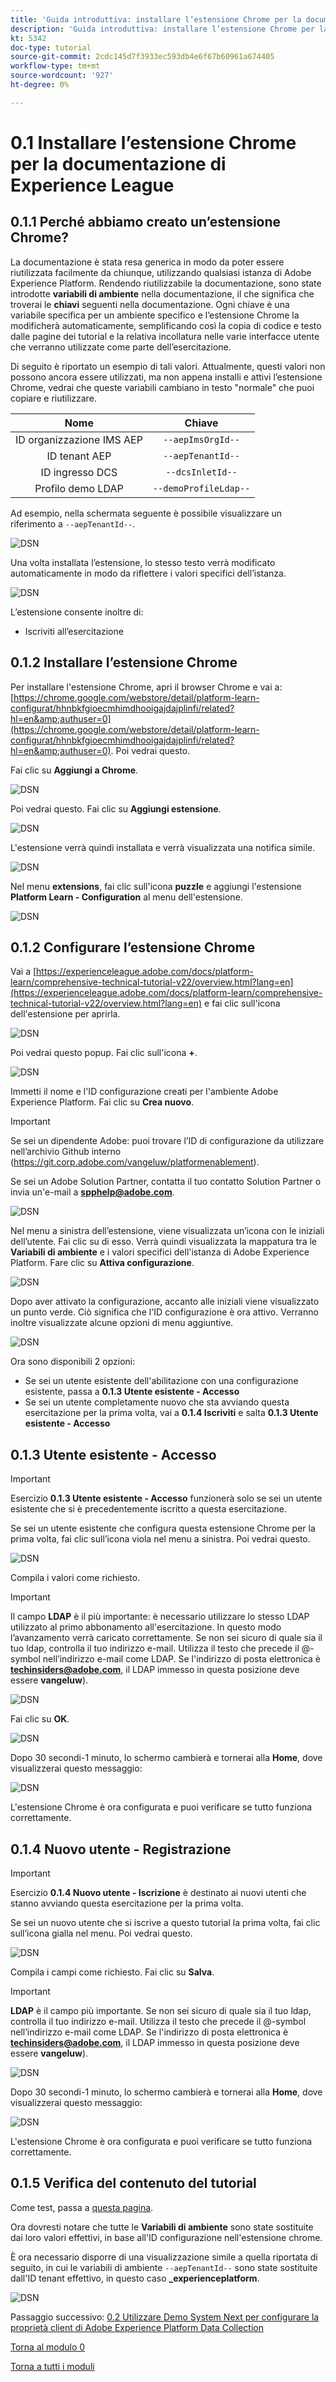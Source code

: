 ```yaml
---
title: 'Guida introduttiva: installare l’estensione Chrome per la documentazione di Experience League'
description: 'Guida introduttiva: installare l’estensione Chrome per la documentazione di Experience League'
kt: 5342
doc-type: tutorial
source-git-commit: 2cdc145d7f3933ec593db4e6f67b60961a674405
workflow-type: tm+mt
source-wordcount: '927'
ht-degree: 0%

---
```


# 0.1 Installare l’estensione Chrome per la documentazione di Experience League

## 0.1.1 Perché abbiamo creato un’estensione Chrome?

La documentazione è stata resa generica in modo da poter essere riutilizzata facilmente da chiunque, utilizzando qualsiasi istanza di Adobe Experience Platform.
Rendendo riutilizzabile la documentazione, sono state introdotte **variabili di ambiente** nella documentazione, il che significa che troverai le **chiavi** seguenti nella documentazione. Ogni chiave è una variabile specifica per un ambiente specifico e l’estensione Chrome la modificherà automaticamente, semplificando così la copia di codice e testo dalle pagine dei tutorial e la relativa incollatura nelle varie interfacce utente che verranno utilizzate come parte dell’esercitazione.

Di seguito è riportato un esempio di tali valori. Attualmente, questi valori non possono ancora essere utilizzati, ma non appena installi e attivi l’estensione Chrome, vedrai che queste variabili cambiano in testo &quot;normale&quot; che puoi copiare e riutilizzare.

| Nome | Chiave |
|:-------------:| :---------------:|
| ID organizzazione IMS AEP | `--aepImsOrgId--` |
| ID tenant AEP | `--aepTenantId--` |
| ID ingresso DCS | `--dcsInletId--` |
| Profilo demo LDAP | `--demoProfileLdap--` |

Ad esempio, nella schermata seguente è possibile visualizzare un riferimento a `--aepTenantId--`.

![DSN](./images/mod7before.png)

Una volta installata l’estensione, lo stesso testo verrà modificato automaticamente in modo da riflettere i valori specifici dell’istanza.

![DSN](./images/mod7.png)

L’estensione consente inoltre di:

- Iscriviti all’esercitazione

## 0.1.2 Installare l’estensione Chrome

Per installare l&#39;estensione Chrome, apri il browser Chrome e vai a: [https://chrome.google.com/webstore/detail/platform-learn-configurat/hhnbkfgioecmhimdhooigajdajplinfi/related?hl=en&amp;authuser=0](https://chrome.google.com/webstore/detail/platform-learn-configurat/hhnbkfgioecmhimdhooigajdajplinfi/related?hl=en&amp;authuser=0). Poi vedrai questo.

Fai clic su **Aggiungi a Chrome**.

![DSN](./images/c2.png)

Poi vedrai questo. Fai clic su **Aggiungi estensione**.

![DSN](./images/c3.png)

L&#39;estensione verrà quindi installata e verrà visualizzata una notifica simile.

![DSN](./images/c4.png)

Nel menu **extensions**, fai clic sull&#39;icona **puzzle** e aggiungi l&#39;estensione **Platform Learn - Configuration** al menu dell&#39;estensione.

![DSN](./images/c6.png)

## 0.1.2 Configurare l’estensione Chrome

Vai a [https://experienceleague.adobe.com/docs/platform-learn/comprehensive-technical-tutorial-v22/overview.html?lang=en](https://experienceleague.adobe.com/docs/platform-learn/comprehensive-technical-tutorial-v22/overview.html?lang=en) e fai clic sull&#39;icona dell&#39;estensione per aprirla.

![DSN](./images/tuthome.png)

Poi vedrai questo popup. Fai clic sull&#39;icona **+**.

![DSN](./images/c7.png)

Immetti il nome e l&#39;ID configurazione creati per l&#39;ambiente Adobe Experience Platform. Fai clic su **Crea nuovo**.

>[!IMPORTANT]
>
>Se sei un dipendente Adobe: puoi trovare l’ID di configurazione da utilizzare nell’archivio Github interno (https://git.corp.adobe.com/vangeluw/platformenablement).
>
>Se sei un Adobe Solution Partner, contatta il tuo contatto Solution Partner o invia un&#39;e-mail a **spphelp@adobe.com**.

![DSN](./images/c8.png)

Nel menu a sinistra dell’estensione, viene visualizzata un’icona con le iniziali dell’utente. Fai clic su di esso. Verrà quindi visualizzata la mappatura tra le **Variabili di ambiente** e i valori specifici dell&#39;istanza di Adobe Experience Platform. Fare clic su **Attiva configurazione**.

![DSN](./images/c9.png)

Dopo aver attivato la configurazione, accanto alle iniziali viene visualizzato un punto verde. Ciò significa che l&#39;ID configurazione è ora attivo. Verranno inoltre visualizzate alcune opzioni di menu aggiuntive.

![DSN](./images/c10.png)

Ora sono disponibili 2 opzioni:

- Se sei un utente esistente dell&#39;abilitazione con una configurazione esistente, passa a **0.1.3 Utente esistente - Accesso**
- Se sei un utente completamente nuovo che sta avviando questa esercitazione per la prima volta, vai a **0.1.4 Iscriviti** e salta **0.1.3 Utente esistente - Accesso**

## 0.1.3 Utente esistente - Accesso

>[!IMPORTANT]
>
>Esercizio **0.1.3 Utente esistente - Accesso** funzionerà solo se sei un utente esistente che si è precedentemente iscritto a questa esercitazione.

Se sei un utente esistente che configura questa estensione Chrome per la prima volta, fai clic sull’icona viola nel menu a sinistra. Poi vedrai questo.

![DSN](./images/chromeret1.png)

Compila i valori come richiesto.

>[!IMPORTANT]
>
>Il campo **LDAP** è il più importante: è necessario utilizzare lo stesso LDAP utilizzato al primo abbonamento all&#39;esercitazione. In questo modo l’avanzamento verrà caricato correttamente. Se non sei sicuro di quale sia il tuo ldap, controlla il tuo indirizzo e-mail. Utilizza il testo che precede il @-symbol nell’indirizzo e-mail come LDAP. Se l&#39;indirizzo di posta elettronica è **techinsiders@adobe.com**, il LDAP immesso in questa posizione deve essere **vangeluw**).

![DSN](./images/chromeret2.png)

Fai clic su **OK**.

![DSN](./images/chromeret3.png)

Dopo 30 secondi-1 minuto, lo schermo cambierà e tornerai alla **Home**, dove visualizzerai questo messaggio:

![DSN](./images/chromeret4.png)

L&#39;estensione Chrome è ora configurata e puoi verificare se tutto funziona correttamente.

## 0.1.4 Nuovo utente - Registrazione

>[!IMPORTANT]
>
>Esercizio **0.1.4 Nuovo utente - Iscrizione** è destinato ai nuovi utenti che stanno avviando questa esercitazione per la prima volta.

Se sei un nuovo utente che si iscrive a questo tutorial la prima volta, fai clic sull’icona gialla nel menu. Poi vedrai questo.

![DSN](./images/c11.png)

Compila i campi come richiesto. Fai clic su **Salva**.

>[!IMPORTANT]
>
>**LDAP** è il campo più importante. Se non sei sicuro di quale sia il tuo ldap, controlla il tuo indirizzo e-mail. Utilizza il testo che precede il @-symbol nell’indirizzo e-mail come LDAP. Se l&#39;indirizzo di posta elettronica è **techinsiders@adobe.com**, il LDAP immesso in questa posizione deve essere **vangeluw**).

![DSN](./images/chrome1.png)

Dopo 30 secondi-1 minuto, lo schermo cambierà e tornerai alla **Home**, dove visualizzerai questo messaggio:

![DSN](./images/chrome2.png)

L&#39;estensione Chrome è ora configurata e puoi verificare se tutto funziona correttamente.

## 0.1.5 Verifica del contenuto del tutorial

Come test, passa a [questa pagina](https://experienceleague.adobe.com/docs/platform-learn/comprehensive-technical-tutorial-v22/module4/ex3.html?lang=en).

Ora dovresti notare che tutte le **Variabili di ambiente** sono state sostituite dai loro valori effettivi, in base all&#39;ID configurazione nell&#39;estensione chrome.

È ora necessario disporre di una visualizzazione simile a quella riportata di seguito, in cui le variabili di ambiente `--aepTenantId--` sono state sostituite dall&#39;ID tenant effettivo, in questo caso **_experienceplatform**.

![DSN](./images/c12.png)

Passaggio successivo: [0.2 Utilizzare Demo System Next per configurare la proprietà client di Adobe Experience Platform Data Collection](./ex2.md)

[Torna al modulo 0](./getting-started.md)

[Torna a tutti i moduli](./../../../overview.md)
